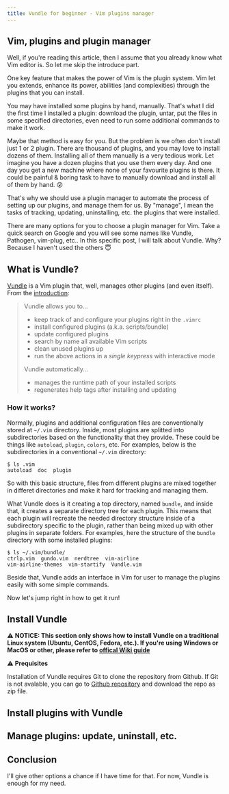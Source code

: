 ```yaml
---
title: Vundle for beginner - Vim plugins manager
---
```


## Vim, plugins and plugin manager
Well, if you're reading this article, then I assume that you already know what Vim editor is. So let me skip the introduce part.

One key feature that makes the power of Vim is the plugin system. Vim let you extends, enhance its power, abilities (and complexities) through the plugins that you can install.

You may have installed some plugins by hand, manually. That's what I did the first time I installed a plugin: download the plugin, untar, put the files in some specified directories, even need to run some additional commands to make it work.

Maybe that method is easy for you. But the problem is we often don't install just 1 or 2 plugin. There are thousand of plugins, and you may love to install dozens of them. Installing all of them manually is a very tedious work. Let imagine you have a dozen plugins that you use them every day. And one day you get a new machine where none of your favourite plugins is there. It could be painful & boring task to have to manually download and install all of them by hand. :dizzy_face:

That's why we should use a plugin manager to automate the process of setting up our plugins, and manage them for us. By "manage", I mean the tasks of tracking, updating, uninstalling, etc. the plugins that were installed.

There are many options for you to choose a plugin manager for Vim. Take a quick search on Google and you will see some names like Vundle, Pathogen, vim-plug, etc.. In this specific post, I will talk about Vundle. Why? Because I haven't used the others :innocent: 

## What is Vundle?
[Vundle] is a Vim plugin that, well, manages other plugins (and even itself). From the [introduction](https://github.com/VundleVim/Vundle.vim/blob/master/README.md):

> Vundle allows you to...
>
> * keep track of and configure your plugins right in the `.vimrc`
> * install configured plugins (a.k.a. scripts/bundle)
> * update configured plugins
> * search by name all available Vim scripts
> * clean unused plugins up
> * run the above actions in a *single keypress* with interactive mode
>
> Vundle automatically...
>
> * manages the runtime path of your installed scripts
> * regenerates help tags after installing and updating

### How it works?
Normally, plugins and additional configuration files are conventionally stored at `~/.vim` directory. Inside, most plugins are splitted into subdirectories based on the functionality that they provide. These could be things like `autoload`, `plugin`, `colors`, etc. For examples, below is the subdirectories in a conventional `~/.vim` directory:

```
$ ls .vim
autoload  doc  plugin
```

So with this basic structure, files from different plugins are mixed together in differet directories and make it hard for tracking and managing them.

What Vundle does is it creating a top directory, named `bundle`, and inside that, it creates a separate directory tree for each plugin. This means that each plugin will recreate the needed directory structure inside of a subdirectory specific to the plugin, rather than being mixed up with other plugins in separate folders. For examples, here the structure of the `bundle` directory with some installed plugins:

```
$ ls ~/.vim/bundle/
ctrlp.vim  gundo.vim  nerdtree  vim-airline  
vim-airline-themes  vim-startify  Vundle.vim
```

Beside that, Vundle adds an interface in Vim for user to manage the plugins easily with some simple commands.

Now let's jump right in how to get it run!

## Install Vundle
:warning: **NOTICE: This section only shows how to install Vundle on a traditional Linux system (Ubuntu, CentOS, Fedora, etc.). If you're using Windows or MacOS or other, please refer to [offical Wiki guide](https://github.com/VundleVim/Vundle.vim/wiki)**

:warning: **Prequisites**

Installation of Vundle requires Git to clone the repository from Github. If Git is not avalable, you can go to [Github repository] and download the repo as zip file.


## Install plugins with Vundle

## Manage plugins: update, uninstall, etc.

## Conclusion
I'll give other options a chance if I have time for that. For now, Vundle is enough for my need.

[Vundle]:http://github.com/VundleVim/Vundle.vim
[Github repository]:http://github.com/VundleVim/Vundle.vim